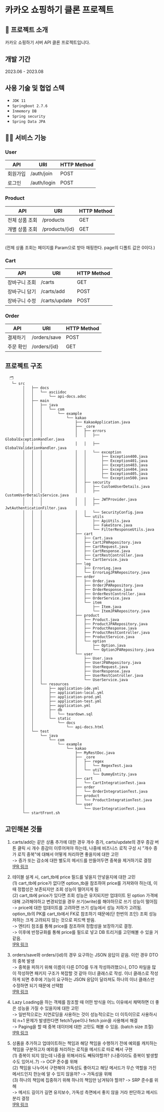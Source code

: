 # 카카오 쇼핑하기 클론 프로젝트
## 🔅 프로젝트 소개
카카오 쇼핑하기 서버 API 클론 프로젝트입니다.


## 개발 기간
2023.06 - 2023.08


## 사용 기술 및 협업 스텍
- `JDK 11`
- `Springboot 2.7.6`
- `Inmemory DB`
- `Spring security`
- `Spring Data JPA`

## 🙋‍♀️ 서비스 기능
### User
| API | URI | HTTP Method | 
| --- | --- | --- |
| 회원가입 | /auth/join | POST | 
| 로그인 | /auth/login | POST |

### Product
| API | URI | HTTP Method | 
| --- | --- | --- |
| 전체 상품 조회 | /products | GET | 
| 개별 상품 조회 | /products/{id} | GET |
<br>
(전체 상품 조회는 페이지를 Param으로 받아 매핑한다. page의 디폴트 값은 0이다.)

### Cart
| API | URI | HTTP Method | 
| --- | --- | --- |
| 장바구니 조회 | /carts | GET | 
| 장바구니 담기 | /carts/add | POST |
| 장바구니 수정 | /carts/update | POST |

### Order
| API | URI | HTTP Method | 
| --- | --- | --- |
| 결제하기 | /orders/save | POST |
| 주문 확인 | /orders/{id} | GET |

## 프로젝트 구조
```
  🗂️ 
   └─ src
        │   ├── docs
        │   │   └── asciidoc
        │   │       └── api-docs.adoc
        │   ├── main
        │   │   ├── java
        │   │   │   └── com
        │   │   │       └── example
        │   │   │           └── kakao
        │   │   │               ├── KakaoApplication.java
        │   │   │               ├── _core
        │   │   │               │   ├── errors
        │   │   │               │   │   ├── GlobalExceptionHandler.java
        │   │   │               │   │   ├── GlobalValidationHandler.java
        │   │   │               │   │   └── exception
        │   │   │               │   │       ├── Exception400.java
        │   │   │               │   │       ├── Exception401.java
        │   │   │               │   │       ├── Exception403.java
        │   │   │               │   │       ├── Exception404.java
        │   │   │               │   │       ├── Exception405.java
        │   │   │               │   │       └── Exception500.java
        │   │   │               │   ├── security
        │   │   │               │   │   ├── CustomUserDetails.java
        │   │   │               │   │   ├── CustomUserDetailsService.java
        │   │   │               │   │   ├── JWTProvider.java
        │   │   │               │   │   ├── JwtAuthenticationFilter.java
        │   │   │               │   │   └── SecurityConfig.java
        │   │   │               │   └── utils
        │   │   │               │       ├── ApiUtils.java
        │   │   │               │       ├── FakeStore.java
        │   │   │               │       └── FilterResponseUtils.java
        │   │   │               ├── cart
        │   │   │               │   ├── Cart.java
        │   │   │               │   ├── CartJPARepository.java
        │   │   │               │   ├── CartRequest.java
        │   │   │               │   ├── CartResponse.java
        │   │   │               │   ├── CartRestController.java
        │   │   │               │   └── CartService.java
        │   │   │               ├── log
        │   │   │               │   ├── ErrorLog.java
        │   │   │               │   └── ErrorLogJPARepository.java
        │   │   │               ├── order
        │   │   │               │   ├── Order.java
        │   │   │               │   ├── OrderJPARepository.java
        │   │   │               │   ├── OrderResponse.java
        │   │   │               │   ├── OrderRestController.java
        │   │   │               │   ├── OrderService.java
        │   │   │               │   └── item
        │   │   │               │       ├── Item.java
        │   │   │               │       └── ItemJPARepository.java
        │   │   │               ├── product
        │   │   │               │   ├── Product.java
        │   │   │               │   ├── ProductJPARepository.java
        │   │   │               │   ├── ProductResponse.java
        │   │   │               │   ├── ProductRestController.java
        │   │   │               │   ├── ProductService.java
        │   │   │               │   └── option
        │   │   │               │       ├── Option.java
        │   │   │               │       └── OptionJPARepository.java
        │   │   │               └── user
        │   │   │                   ├── User.java
        │   │   │                   ├── UserJPARepository.java
        │   │   │                   ├── UserRequest.java
        │   │   │                   ├── UserResponse.java
        │   │   │                   ├── UserRestController.java
        │   │   │                   └── UserService.java
        │   │   └── resources
        │   │       ├── application-ide.yml
        │   │       ├── application-local.yml
        │   │       ├── application-prod.yml
        │   │       ├── application-test.yml
        │   │       ├── application.yml
        │   │       ├── db
        │   │       │   └── teardown.sql
        │   │       └── static
        │   │           └── docs
        │   │               └── api-docs.html
        │   └── test
        │       └── java
        │           └── com
        │               └── example
        │                   └── kakao
        │                       ├── MyRestDoc.java
        │                       ├── _core
        │                       │   ├── regex
        │                       │   │   └── RegexTest.java
        │                       │   └── util
        │                       │       └── DummyEntity.java
        │                       ├── cart
        │                       │   └── CartIntegrationTest.java
        │                       ├── order
        │                       │   └── OrderIntegrationTest.java
        │                       ├── product
        │                       │   └── ProductIntegrationTest.java
        │                       └── user
        │                           └── UserIntegrationTest.java
        └── startFront.sh
```

## 고민해본 것들
1. carts/add는 같은 상품 추가에 대한 경우 개수 증가, carts/update의 경우 증감 버튼 클릭 시 개수 증감이 이루어져야 하는데, 나중에 비즈니스 로직 구성 시 "개수 증가 로직 중복"에 대해서 어떻게 처리하면 좋을지에 대한 고민 </br>
-> 증가 또는 감소에 대한 별도의 메서드를 만들어두면 중복을 제거하기로 결정 </br>
[!PR 링크](https://github.com/Kakao-tech-campus-BE/step2-BE-kakao-shop/pull/35)

2. 테이블 설계 시, cart_tb에 price 필드를 넣을지 안넣을지에 대한 고민 </br>
(1) cart_tb에 price가 없다면 option_tb을 참조하여 price를 가져와야 하는데, 이때 정합성은 보존되지만 조회 성능이 떨어지게 됨 </br>
(2) cart_tb에 price가 있다면 조회 성능은 유지되지만 업데이트 된 option 가격에 대해 고려해야하고 변경되었을 경우 쓰기(write)를 해야하므로 쓰기 성능이 떨어짐 </br>
-> price에 대한 업데이트를 고려하면 쓰기 성능에서 성능 저하가 고려됨. option_tb의 PK를 cart_tb에서 FK로 참조하기 때문에(단 한번의 조인) 조회 성능 저하는 크게 고려되지 않는 것으로 피드백 받음. </br>
-> 엔티티 참조를 통해 price를 참조하여 정합성을 보장하기로 결정. </br>
-> 이후에 반정규화를 통해 price를 필드로 넣고 DB 트리거를 고민해볼 수 있을 거 같음. </br>
[!PR 링크](https://github.com/Kakao-tech-campus-BE/step2-BE-kakao-shop/pull/35)

3. orders/save와 orders/{id}의 경우 요구하는 JSON 응답이 같음. 이런 경우 DTO의 중복 발생 </br>
-> 중복을 피하기 위해 이름이 다른 DTO를 두개 작성하려했으나, DTO 파일을 많이 작성하면 패키지 구조가 복잡할 것 같아 이너 클래스로 작성. 이너 클래스로 작성하게 되면 추후에 기능이 요구하는 JSON 응답이 달라져도 하나의 이너 클래스만 수정하면 되기 때문에 선택함 </br>
[!PR 링크](https://github.com/Kakao-tech-campus-BE/step2-BE-kakao-shop/pull/102)

5. Lazy Loading을 하는 객체를 참조할 때 어떤 방식을 어느 이유에서 채택하면 더 좋은 성능을 가질 수 있을지에 대한 고민 </br>
-> 일반적으로는 지연로딩을 사용하는 것이 성능적으로는 더 이득이므로 사용하시되 n+1 문제가 발생한다면 fetchType이나 fetch join을 사용해서 해결 </br>
-> Paging을 할 때 중복 데이터에 대한 고민도 해볼 수 있음. (batch size 조절) </br>
[!PR 링크](https://github.com/Kakao-tech-campus-BE/step2-BE-kakao-shop/pull/162)

7. 상품을 추가하고 업데이트하는 책임과 해당 책임을 수행하기 전에 예외를 캐치하는 책임을 구분하고자 예외를 처리하는 로직을 메서드로 따로 빼서 구현 </br>
(1) 중복이 되지 않는데 나중을 위해서라도 빼둬야할까? (나중이라도 중복이 발생할 수도 있어서..?) -> OCP 준수를 위해  </br>
(2) 책임을 나누어서 구현해야 가독성도 좋아지고 해당 메서드가 무슨 역할을 가진 메서드인지 한눈에 알 수 있지 않을까? -> 가독성을 위해  </br>
(3) 하나의 책임에 집중하기 위해 하나의 책임만 남겨둬야 할까? -> SRP 준수를 위해  </br>
-> 메서드 길이가 길면 유지보수, 가독성 측면에서 좋지 않을 거라 판단하고 메서드 분리 결정 </br>
[!PR 링크](https://github.com/Kakao-tech-campus-BE/step2-BE-kakao-shop/pull/162)




